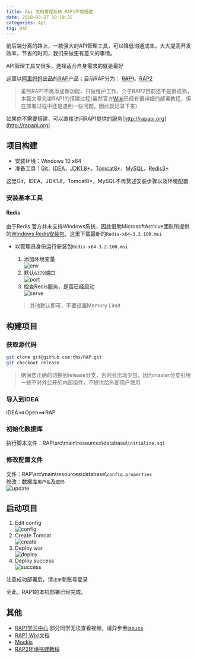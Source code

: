```yaml
---
title: Api 文档管理系统 RAP1环境搭建
date: 2018-03-27 10:19:25
categories: Api
tag: RAP
---
```


前后端分离的路上，一款强大的API管理工具，可以降低沟通成本，大大提高开发效率，节省的时间，我们来做更有意义的事情。

API管理工具又很多，选择适合自身需求的就是最好

这里以[阿里妈妈](https://thx.github.io)出品的[RAP](https://thx.github.io/RAP)产品；目前RAP分为： ~~[RAP1](https://github.com/thx/RAP)~~，[RAP2](https://github.com/thx/rap2-delos)

>虽然RAP1不再添加新功能，只做维护工作，介于RAP2目前还不是很成熟，本篇文章先讲RAP1的搭建过程(虽然官方[Wiki](https://github.com/thx/RAP/wiki)已经有很详细的部署教程，但在部署过程中还是遇到一些问题，因此就记录下来)

如果你不需要搭建，可以直接访问RAP1提供的服务[http://rapapi.org](http://rapapi.org)

## 项目构建

* 安装环境：Windows 10 x64
* 准备工具：[Git](https://git-scm.com/downloads)，[IDEA](https://www.jetbrains.com/idea/download)，[JDK1.8+](https://www.java.com/zh_CN/download/manual.jsp)，[Tomcat8*](https://tomcat.apache.org/download-80.cgi)，[MySQL](https://www.mysql.com/cn/downloads)，[Redis3+](https://redis.io/download)

这里Git，IDEA，JDK1.8，Tomcat8*，MySQL不再赘述安装步骤以及环境配置

### 安装基本工具
#### Redis
由于Redis 官方并未支持Windows系统，因此借助MicrosoftArchive团队所提供的[Windows Redis安装包](https://github.com/MicrosoftArchive/redis/releases)，这里下载最新的`Redis-x64-3.2.100.msi`

* 以管理员身份运行安装包`Redis-x64-3.2.100.msi`
    1. 添加环境变量  
    ![env](https://res.cloudinary.com/incoder/image/upload/v1525517089/blog/gitpages-redis-env-var.png)
    2. 默认`6379`端口  
    ![port](https://res.cloudinary.com/incoder/image/upload/v1525517270/blog/gitpages-redis-port.png)
    3. 检查Redis服务，是否已经启动  
    ![serve](https://res.cloudinary.com/incoder/image/upload/v1525517284/blog/gitpages-redis-serve.png)

    >其他默认即可，不要设置Memory Limit

## 构建项目
### 获取源代码
```sh
git clone git@github.com:thx/RAP.git
git checkout release
```

>确保您正确的切换到release分支，否则会出现少包，因为master分支引用一些不对外公开的内部组件，不提供给外部用户使用
### 导入到IDEA
IDEA==>Open==>RAP

### 初始化数据库
执行脚本文件：RAP\src\main\resources\database\\`initialize.sql`

### 修改配置文件
文件：RAP\src\main\resources\database\\`config.properties`  
修改：数据库`用户名`及`密码`  
![update](https://res.cloudinary.com/incoder/image/upload/v1525517302/blog/gitpages-rap1-update-database-config.png)
## 启动项目
1. Edit config  
![config](https://res.cloudinary.com/incoder/image/upload/v1525517326/blog/gitpages-rap1-tomcat-config.png)
2. Create Tomcat  
![create](https://res.cloudinary.com/incoder/image/upload/v1525517350/blog/gitpages-rap1-tomcat-create.png)
3. Deploy war  
![deploy](https://res.cloudinary.com/incoder/image/upload/v1525517364/blog/gitpages-rap1-tomcat-deploy.png)
4. Deploy success  
![success](https://res.cloudinary.com/incoder/image/upload/v1525517384/blog/gitpages-rap1-deploy-success.png)

注意成功部署后，请`注册`新账号登录

至此，RAP1的本机部署已经完成。

## 其他
* [RAP1学习中心](http://thx.github.io/RAP/study.html)
    部分同学无法查看视频，请异步至[issues](https://github.com/thx/RAP/issues/935)
* [RAP1 Wiki](https://github.com/thx/RAP/wiki)文档
* [Mockjs](http://mockjs.com)
* [RAP2环境搭建教程](https://www.incoder.org/2018/03/27/rap2)